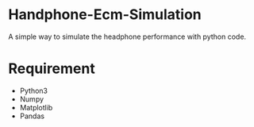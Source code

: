 # Handphone-Ecm-Simulation
A simple way to simulate the headphone performance with python code.

# Requirement
* Python3
* Numpy
* Matplotlib
* Pandas


